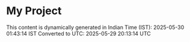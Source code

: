 # My Project

This content is dynamically generated in Indian Time (IST): 2025-05-30 01:43:14 IST
Converted to UTC: 2025-05-29 20:13:14 UTC

